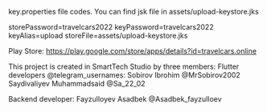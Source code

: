 key.properties file codes. You can find jsk file in assets/upload-keystore.jks

storePassword=travelcars2022
keyPassword=travelcars2022
keyAlias=upload
storeFile=assets/upload-keystore.jks

Play Store:
https://play.google.com/store/apps/details?id=travelcars.online

This project is created in SmartTech Studio by three members:
Flutter developers @telegram_usernames:
Sobirov Ibrohim @MrSobirov2002
Saydivaliyev Muhammadsaid @Sa_22_02

Backend developer:
Fayzulloyev Asadbek @Asadbek_fayzulloev